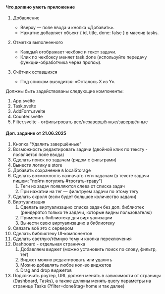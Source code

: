 #### Что должно уметь приложение

1. Добавление

    - Вверху — поле ввода и кнопка «Добавить».
    - Нажатие добавляет объект { id, title, done: false } в массив tasks.

2. Отметка выполненного

    - Каждый <Task> отображает чекбокс и текст задачи.
    - Клик по чекбоксу меняет task.done (используйте передачу функции-обработчика через пропсы).

3. Счётчик оставшихся

    - Под списком выводится: «Осталось X из Y».

Должны быть задействованы следующие компоненты:

1. App.svelte
2. Task.svelte
3. AddForm.svelte
4. Counter.svelte
5. Filter.svelte - отфильтровать все/незавершённые/завершённые

#### Доп. задание от 21.06.2025

1. Кнопка "Удалить завершённые"
2. Возможность редактировать задачи (двойной клик по тексту - появляется поле ввода)
3. Сделать поиск по задачам (рядом с фильтрами)
4. Вынести логику в store
5. Добавить сохранение в localStorage
6. Сделать возможность назначать теги задачам (в тексте задачи пишем: "пойти погулять #трогать-траву")
    1. Теги из задач появляются слева от списка задач
    2. При нажатии на тег — фильтруем задачи по этому тегу
7. Сделать скролл (если будет большое количество задачи)
8. Виртуализация
    1. Сделать виртуализацию списка задач без доп. библиотек (рендерятся только те задачи, которые видны пользователю)
    2. Применить библиотеку для виртуализации
    3. Вынести свою виртуализацию в библиотеку
9. Связать всё это с сервером
10. Сделать библиотеку UI-компонентов
11. Сделать светлую/тёмную тему и кнопка переключения
12. Dashboard - отдельная страничка
    1. Добавляем виджет (можно установить поиск по слову, фильтр, тег)
    2. Виджет можно редактировать или удалить
    3. Можно добавлять любое кол-во виджетов
    4. Drag and drop виджетов
13. Подключить роутер, URL должен менять в зависимости от страницы (Dashboard, Tasks), а также должны менять query
    параметры на странице Tasks (?filter=done&tag=home и так далее)